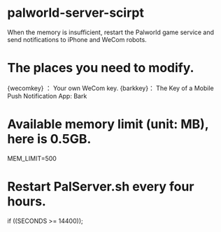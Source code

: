# palworld-server-scirpt
When the memory is insufficient, restart the Palworld game service and send notifications to iPhone and WeCom robots.

# The places you need to modify.
{wecomkey} ： Your own WeCom key.
{barkkey}：  The Key of a Mobile Push Notification App: Bark

# Available memory limit (unit: MB), here is 0.5GB.
MEM_LIMIT=500

# Restart PalServer.sh every four hours.
if ((SECONDS >= 14400));

